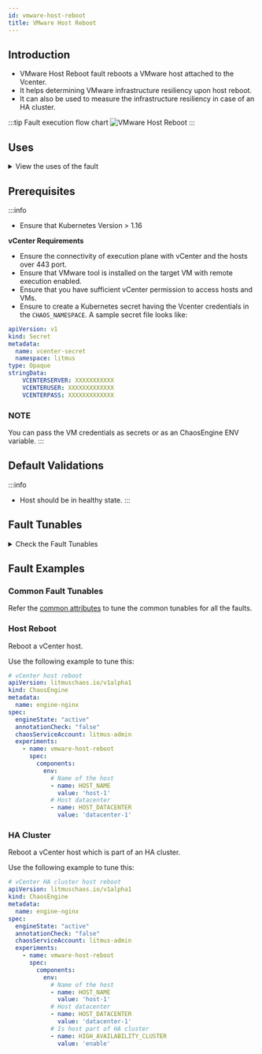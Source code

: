 ```yaml
---
id: vmware-host-reboot
title: VMware Host Reboot
---
```

## Introduction
- VMware Host Reboot fault reboots a VMware host attached to the Vcenter.
- It helps determining VMware infrastructure resiliency upon host reboot.
- It can also be used to measure the infrastructure resiliency in case of an HA cluster.

:::tip Fault execution flow chart
![VMware Host Reboot](./static/images/vmware-host-reboot.png)
:::

## Uses
<details>
<summary>View the uses of the fault</summary>
<div>
This fault has a high blast radius wherein all the VMs under the target host get disrupted. It can be used to measure the impact of host reboot on the VMs and underlying applications. It can be also used to measure the effectiveness of an HA cluster.
</div>
</details>

## Prerequisites
:::info
- Ensure that Kubernetes Version > 1.16 

**vCenter Requirements**
- Ensure the connectivity of execution plane with vCenter and the hosts over 443 port. 
- Ensure that VMware tool is installed on the target VM with remote execution enabled.
- Ensure that you have sufficient vCenter permission to access hosts and VMs.
- Ensure to create a Kubernetes secret having the Vcenter credentials in the `CHAOS_NAMESPACE`. A sample secret file looks like:
```yaml
apiVersion: v1
kind: Secret
metadata:
  name: vcenter-secret
  namespace: litmus
type: Opaque
stringData:
    VCENTERSERVER: XXXXXXXXXXX
    VCENTERUSER: XXXXXXXXXXXXX
    VCENTERPASS: XXXXXXXXXXXXX
```
### NOTE
You can pass the VM credentials as secrets or as an ChaosEngine ENV variable.
:::

## Default Validations
:::info
- Host should be in healthy state.
:::

## Fault Tunables
<details>
    <summary>Check the Fault Tunables</summary>
    <h2>Mandatory Fields</h2>
    <table>
      <tr>
        <th> Variables </th>
        <th> Description </th>
        <th> Notes </th>
      </tr>
      <tr>
        <td> HOST_NAME </td>
        <td> The name of the target host </td>
        <td> Eg. host-1 </td>
      </tr>
      <tr>
        <td> HOST_DATACENTER </td>
        <td> The name of the datacenter to which the host belongs </td>
        <td> Eg. datacenter-1 </td>
      </tr>
      <tr>
        <td> HIGH_AVAILABILITY_CLUSTER </td>
        <td> Whether the host is part of a high availability cluster </td>
        <td> Default value: disable. Supported: disable, enable </td>
      </tr>
    </table>
    <h2>Optional Fields</h2>
    <table>
      <tr>
        <th> Variables </th>
        <th> Description </th>
        <th> Notes </th>
      </tr>
      <tr>
        <td> RAMP_TIME </td>
        <td> Period to wait before and after injection of chaos (in seconds) </td>
        <td> Eg. 30 </td>
      </tr>
    </table>
</details>

## Fault Examples

### Common Fault Tunables
Refer the [common attributes](../common-tunables-for-all-faults) to tune the common tunables for all the faults.

### Host Reboot
Reboot a vCenter host.

Use the following example to tune this:

[embedmd]:# (./static/manifests/vmware-host-reboot/host-reboot.yaml yaml)
```yaml
# vCenter host reboot
apiVersion: litmuschaos.io/v1alpha1
kind: ChaosEngine
metadata:
  name: engine-nginx
spec:
  engineState: "active"
  annotationCheck: "false"
  chaosServiceAccount: litmus-admin
  experiments:
    - name: vmware-host-reboot
      spec:
        components:
          env:
            # Name of the host
            - name: HOST_NAME
              value: 'host-1'
            # Host datacenter
            - name: HOST_DATACENTER
              value: 'datacenter-1'
```

### HA Cluster
Reboot a vCenter host which is part of an HA cluster.

Use the following example to tune this:

[embedmd]:# (./static/manifests/vmware-host-reboot/ha-host-reboot.yaml yaml)
```yaml
# vCenter HA cluster host reboot
apiVersion: litmuschaos.io/v1alpha1
kind: ChaosEngine
metadata:
  name: engine-nginx
spec:
  engineState: "active"
  annotationCheck: "false"
  chaosServiceAccount: litmus-admin
  experiments:
    - name: vmware-host-reboot
      spec:
        components:
          env:
            # Name of the host
            - name: HOST_NAME
              value: 'host-1'
            # Host datacenter
            - name: HOST_DATACENTER
              value: 'datacenter-1'
            # Is host part of HA cluster
            - name: HIGH_AVAILABILITY_CLUSTER
              value: 'enable'
```
